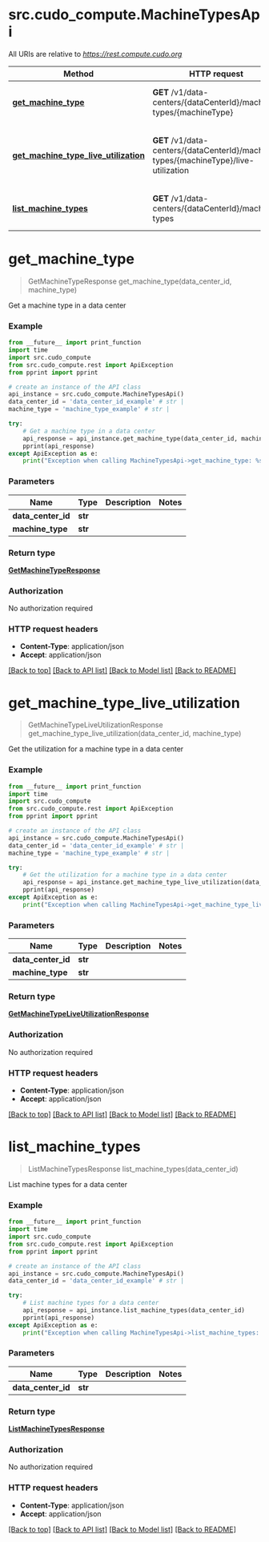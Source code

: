 # src.cudo_compute.MachineTypesApi

All URIs are relative to *https://rest.compute.cudo.org*

Method | HTTP request | Description
------------- | ------------- | -------------
[**get_machine_type**](MachineTypesApi.md#get_machine_type) | **GET** /v1/data-centers/{dataCenterId}/machine-types/{machineType} | Get a machine type in a data center
[**get_machine_type_live_utilization**](MachineTypesApi.md#get_machine_type_live_utilization) | **GET** /v1/data-centers/{dataCenterId}/machine-types/{machineType}/live-utilization | Get the utilization for a machine type in a data center
[**list_machine_types**](MachineTypesApi.md#list_machine_types) | **GET** /v1/data-centers/{dataCenterId}/machine-types | List machine types for a data center


# **get_machine_type**
> GetMachineTypeResponse get_machine_type(data_center_id, machine_type)

Get a machine type in a data center

### Example
```python
from __future__ import print_function
import time
import src.cudo_compute
from src.cudo_compute.rest import ApiException
from pprint import pprint

# create an instance of the API class
api_instance = src.cudo_compute.MachineTypesApi()
data_center_id = 'data_center_id_example' # str | 
machine_type = 'machine_type_example' # str | 

try:
    # Get a machine type in a data center
    api_response = api_instance.get_machine_type(data_center_id, machine_type)
    pprint(api_response)
except ApiException as e:
    print("Exception when calling MachineTypesApi->get_machine_type: %s\n" % e)
```

### Parameters

Name | Type | Description  | Notes
------------- | ------------- | ------------- | -------------
 **data_center_id** | **str**|  | 
 **machine_type** | **str**|  | 

### Return type

[**GetMachineTypeResponse**](GetMachineTypeResponse.md)

### Authorization

No authorization required

### HTTP request headers

 - **Content-Type**: application/json
 - **Accept**: application/json

[[Back to top]](#) [[Back to API list]](../README.md#documentation-for-api-endpoints) [[Back to Model list]](../README.md#documentation-for-models) [[Back to README]](../README.md)

# **get_machine_type_live_utilization**
> GetMachineTypeLiveUtilizationResponse get_machine_type_live_utilization(data_center_id, machine_type)

Get the utilization for a machine type in a data center

### Example
```python
from __future__ import print_function
import time
import src.cudo_compute
from src.cudo_compute.rest import ApiException
from pprint import pprint

# create an instance of the API class
api_instance = src.cudo_compute.MachineTypesApi()
data_center_id = 'data_center_id_example' # str | 
machine_type = 'machine_type_example' # str | 

try:
    # Get the utilization for a machine type in a data center
    api_response = api_instance.get_machine_type_live_utilization(data_center_id, machine_type)
    pprint(api_response)
except ApiException as e:
    print("Exception when calling MachineTypesApi->get_machine_type_live_utilization: %s\n" % e)
```

### Parameters

Name | Type | Description  | Notes
------------- | ------------- | ------------- | -------------
 **data_center_id** | **str**|  | 
 **machine_type** | **str**|  | 

### Return type

[**GetMachineTypeLiveUtilizationResponse**](GetMachineTypeLiveUtilizationResponse.md)

### Authorization

No authorization required

### HTTP request headers

 - **Content-Type**: application/json
 - **Accept**: application/json

[[Back to top]](#) [[Back to API list]](../README.md#documentation-for-api-endpoints) [[Back to Model list]](../README.md#documentation-for-models) [[Back to README]](../README.md)

# **list_machine_types**
> ListMachineTypesResponse list_machine_types(data_center_id)

List machine types for a data center

### Example
```python
from __future__ import print_function
import time
import src.cudo_compute
from src.cudo_compute.rest import ApiException
from pprint import pprint

# create an instance of the API class
api_instance = src.cudo_compute.MachineTypesApi()
data_center_id = 'data_center_id_example' # str | 

try:
    # List machine types for a data center
    api_response = api_instance.list_machine_types(data_center_id)
    pprint(api_response)
except ApiException as e:
    print("Exception when calling MachineTypesApi->list_machine_types: %s\n" % e)
```

### Parameters

Name | Type | Description  | Notes
------------- | ------------- | ------------- | -------------
 **data_center_id** | **str**|  | 

### Return type

[**ListMachineTypesResponse**](ListMachineTypesResponse.md)

### Authorization

No authorization required

### HTTP request headers

 - **Content-Type**: application/json
 - **Accept**: application/json

[[Back to top]](#) [[Back to API list]](../README.md#documentation-for-api-endpoints) [[Back to Model list]](../README.md#documentation-for-models) [[Back to README]](../README.md)


